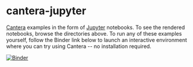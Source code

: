 # cantera-jupyter
[Cantera](http://cantera.org) examples in the form of [Jupyter](http://jupyter.org)
notebooks. To see the rendered notebooks, browse the directories above. To run any
of these examples yourself, follow the Binder link below to launch an interactive
environment where you can try using Cantera -- no installation required.

[![Binder](http://mybinder.org/badge.svg)](http://mybinder.org:/repo/alongd/cantera-jupyter)
